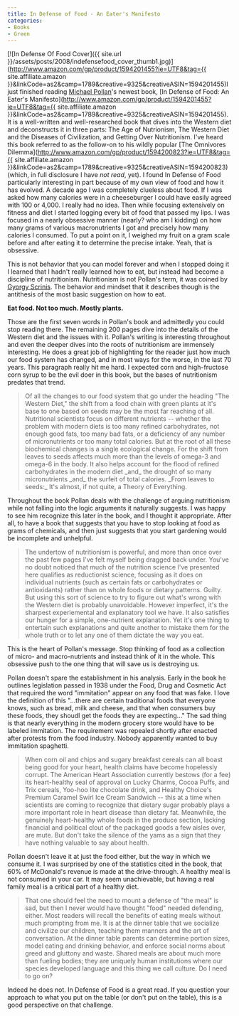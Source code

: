 ```yaml
---
title: In Defense of Food - An Eater's Manifesto
categories:
- Books
- Green
---
```


[![In Defense Of Food Cover]({{ site.url }}/assets/posts/2008/indefensefood_cover_thumb1.jpg)](http://www.amazon.com/gp/product/1594201455?ie=UTF8&tag={{ site.affiliate.amazon }}&linkCode=as2&camp=1789&creative=9325&creativeASIN=1594201455)I just finished reading [Michael Pollan](http://www.michaelpollan.com/)'s newest book, [In Defense of Food: An Eater's Manifesto](http://www.amazon.com/gp/product/1594201455?ie=UTF8&tag={{ site.affiliate.amazon }}&linkCode=as2&camp=1789&creative=9325&creativeASIN=1594201455). It is a well-written and well-researched book that dives into the Western diet and deconstructs it in three parts: The Age of Nutrionism, The Western Diet and the Diseases of Civilization, and Getting Over Nutritionism. I've heard this book referred to as the follow-on to his wildly popular [The Omnivores Dilemma](http://www.amazon.com/gp/product/1594200823?ie=UTF8&tag={{ site.affiliate.amazon }}&linkCode=as2&camp=1789&creative=9325&creativeASIN=1594200823) (which, in full disclosure I have _not read_, yet).
I found In Defense of Food particularly interesting in part because of my own view of food and how it has evolved. A decade ago I was completely clueless about food. If I was asked how many calories were in a cheeseburger I could have easily agreed with 100 or 4,000. I really had no idea. Then while focusing extensively on fitness and diet I started logging every bit of food that passed my lips. I was focused in a nearly obsessive manner (nearly? who am I kidding) on how many grams of various macronutrients I got and precisely how many calories I consumed. To put a point on it, I weighed my fruit on a gram scale before and after eating it to determine the precise intake. Yeah, that is obsessive.

This is not behavior that you can model forever and when I stopped doing it I learned that I hadn't really learned how to eat, but instead had become a discipline of nutritionism. Nutritionism is not Pollan's term, it was coined by [Gyorgy Scrinis](http://www.gyorgyscrinis.com/). The behavior and mindset that it describes though is the antithesis of the most basic suggestion on how to eat.

**Eat food. Not too much. Mostly plants.**

Those are the first seven words in Pollan's book and admittedly you could stop reading there. The remaining 200 pages dive into the details of the Western diet and the issues with it. Pollan's writing is interesting throughout and even the deeper dives into the roots of nutritionism are immensely interesting. He does a great job of highlighting for the reader just how much our food system has changed, and in most ways for the worse, in the last 70 years. This paragraph really hit me hard. I expected corn and high-fructose corn syrup to be the evil doer in this book, but the bases of nutritionism predates that trend.

<blockquote>
Of all the changes to our food system that go under the heading "The Western Diet," the shift from a food chain with green plants at it's base to one based on seeds may be the most far reaching of all. Nutritional scientists focus on different nutrients -- whether the problem with modern diets is too many refined carbohydrates, not enough good fats, too many bad fats, or a deficiency of any number of micronutrients or too many total calories. But at the root of all these biochemical changes is a single ecological change. For the shift from leaves to seeds affects much more than the levels of omega-3 and omega-6 in the body. It also helps account for the flood of refined carbohydrates in the modern diet _and_ the drought of so many micronutrients _and_ the surfeit of total calories. _From leaves to seeds:_ It's almost, if not quite, a Theory of Everything.

> 
> </blockquote>

Throughout the book Pollan deals with the challenge of arguing nutritionism while not falling into the logic arguments it naturally suggests. I was happy to see him recognize this later in the book, and I thought it appropriate. After all, to have a book that suggests that you have to stop looking at food as grams of chemicals, and then just suggests that you start gardening would be incomplete and unhelpful.

<blockquote>
The undertow of nutritionism is powerful, and more than once over the past few pages I've felt myself being dragged back under. You've no doubt noticed that much of the nutrition science I've presented here qualifies as reductionist science, focusing as it does on individual nutrients (such as certain fats or carbohydrates or antioxidants) rather than on whole foods or dietary patterns. Guilty. But using this sort of science to try to figure out what's wrong with the Western diet is probably unavoidable. However imperfect, it's the sharpest experiemental and explanatory tool we have. It also satisfies our hunger for a simple, one-nutrient explanation. Yet it's one thing to entertain such explanations and quite another to mistake them for the whole truth or to let any one of them dictate the way you eat.

> 
> </blockquote>

This is the heart of Pollan's message. Stop thinking of food as a collection of micro- and macro-nutrients and instead think of it in the whole. This obsessive push to the one thing that will save us is destroying us.

Pollan doesn't spare the establishment in his analysis. Early in the book he outlines legislation passed in 1938 under the Food, Drug and Cosmetic Act that required the word "immitation" appear on any food that was fake. I love the definition of this "...there are certain traditional foods that everyone knows, such as bread, milk and cheese, and that when consumers buy these foods, they shoudl get the foods they are expecting..." The sad thing is that nearly everything in the modern grocery store would have to be labeled immitation. The requirement was repealed shortly after enacted after protests from the food industry. Nobody apparently wanted to buy immitation spaghetti.

<blockquote>
When corn oil and chips and sugary breakfast cereals can all boast being good for your heart, health claims have become hopelessly corrupt. The American Heart Association currently bestows (for a fee) its heart-healthy seal of approval on Lucky Charms, Cocoa Puffs, and Trix cereals, Yoo-hoo lite chocolate drink, and Healthy Choice's Premium Caramel Swirl Ice Cream Sandwich -- this at a time when scientists are coming to recognize that dietary sugar probably plays a more important role in heart disease than dietary fat. Meanwhile, the genuinely heart-healthy whole foods in the produce section, lacking financial and political clout of the packaged goods a few aisles over, are mute. But don't take the silence of the yams as a sign that they have nothing valuable to say about health.

> 
> </blockquote>

Pollan doesn't leave it at just the food either, but the way in which we consume it. I was surprised by one of the statistics cited in the book, that 60% of McDonald's revenue is made at the drive-through. A healthy meal is not consumed in your car. It may seem unachievable, but having a real family meal is a critical part of a healthy diet.

<blockquote>
That one should feel the need to mount a defense of "the meal" is sad, but then I never would have thought "food" needed defending, either. Most readers will recall the benefits of eating meals without much prompting from me. It is at the dinner table that we socialize and civilize our children, teaching them manners and the art of conversation. At the dinner table parents can determine portion sizes, model eating and drinking behavior, and enforce social norms about greed and gluttony and waste. Shared meals are about much more than fueling bodies; they are uniquely human institutions where our species developed language and this thing we call culture. Do I need to go on?

> 
> </blockquote>

Indeed he does not. In Defense of Food is a great read. If you question your approach to what you put on the table (or don't put on the table), this is a good perspective on that challenge.
